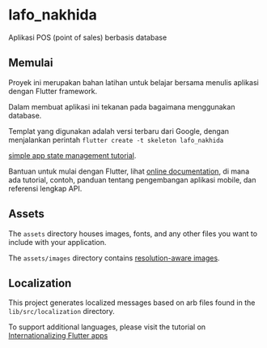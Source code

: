 # lafo_nakhida

Aplikasi POS (point of sales) berbasis database

## Memulai

Proyek ini merupakan bahan latihan untuk belajar bersama menulis aplikasi dengan Flutter framework.

Dalam membuat aplikasi ini tekanan pada bagaimana menggunakan database.

Templat yang digunakan adalah versi terbaru dari Google, dengan menjalankan perintah
`flutter create -t skeleton lafo_nakhida`

[simple app state management
tutorial](https://flutter.dev/docs/development/data-and-backend/state-mgmt/simple).

Bantuan untuk mulai dengan Flutter, lihat
[online documentation](https://flutter.dev/docs), di mana ada tutorial,
contoh, panduan tentang pengembangan aplikasi mobile, dan referensi lengkap API.

## Assets

The `assets` directory houses images, fonts, and any other files you want to
include with your application.

The `assets/images` directory contains [resolution-aware
images](https://flutter.dev/docs/development/ui/assets-and-images#resolution-aware).

## Localization

This project generates localized messages based on arb files found in
the `lib/src/localization` directory.

To support additional languages, please visit the tutorial on
[Internationalizing Flutter
apps](https://flutter.dev/docs/development/accessibility-and-localization/internationalization)
